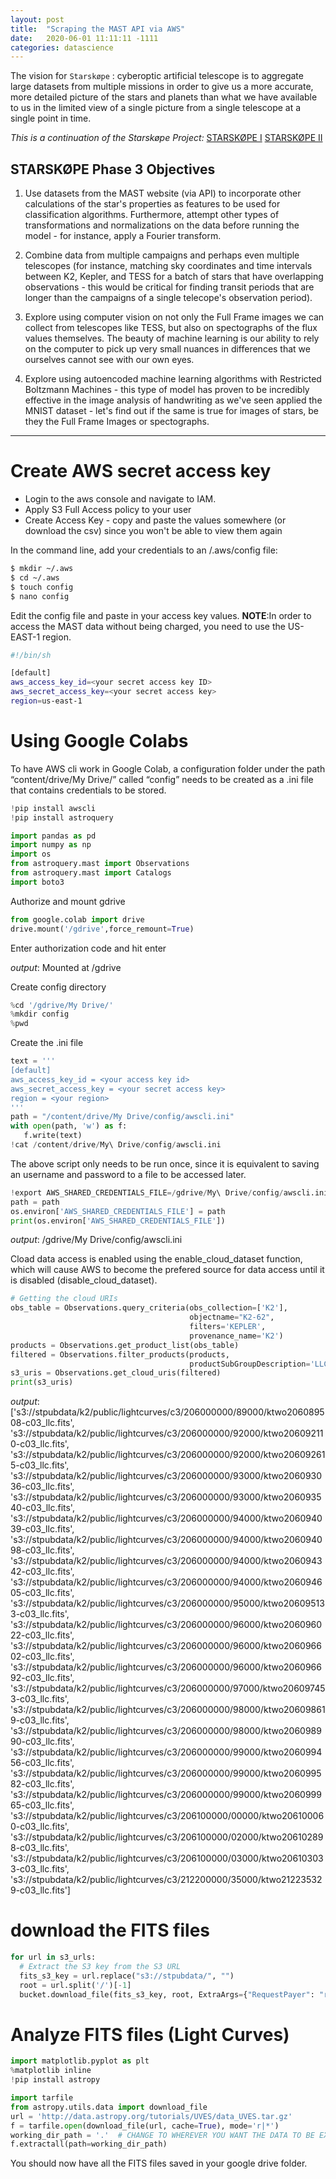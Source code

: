 ```yaml
---
layout: post
title:  "Scraping the MAST API via AWS"
date:   2020-06-01 11:11:11 -1111
categories: datascience
---
```


The vision for `Starskøpe` : cyberoptic artificial telescope is to aggregate large datasets from multiple missions in order to give us a more accurate, more detailed picture of the stars and planets than what we have available to us in the limited view of a single picture from a single telescope at a single point in time.

_This is a continuation of the Starskøpe Project:_
[STARSKØPE I](/datascience/2020/04/01/starskope-cyberoptic-artificial-telescope.html)
[STARSKØPE II](/datascience/2020/05/06/spectrograph-image-classification.html)

## STARSKØPE Phase 3 Objectives

1. Use datasets from the MAST website (via API) to incorporate other calculations of the star's properties as features to be used for classification algorithms. Furthermore, attempt other types of transformations and normalizations on the data before running the model - for instance, apply a Fourier transform.

2. Combine data from multiple campaigns and perhaps even multiple telescopes (for instance, matching sky coordinates and time intervals between K2, Kepler, and TESS for a batch of stars that have overlapping observations - this would be critical for finding transit periods that are longer than the campaigns of a single telecope's observation period).

3. Explore using computer vision on not only the Full Frame images we can collect from telescopes like TESS, but also on spectographs of the flux values themselves. The beauty of machine learning is our ability to rely on the computer to pick up very small nuances in differences that we ourselves cannot see with our own eyes. 
   
4. Explore using autoencoded machine learning algorithms with Restricted Boltzmann Machines - this type of model has proven to be incredibly effective in the image analysis of handwriting as we've seen applied the MNIST dataset - let's find out if the same is true for images of stars, be they the Full Frame Images or spectographs.

---

# Create AWS secret access key

- Login to the aws console and navigate to IAM. 
- Apply S3 Full Access policy to your user
- Create Access Key - copy and paste the values somewhere (or download the csv) since you won't be able to view them again

In the command line, add your credentials to an /.aws/config file:
```bash
$ mkdir ~/.aws
$ cd ~/.aws
$ touch config
$ nano config
```

Edit the config file and paste in your access key values. **NOTE**:In order to access the MAST data without being charged, you need to use the US-EAST-1 region. 

```bash
#!/bin/sh

[default]
aws_access_key_id=<your secret access key ID>
aws_secret_access_key=<your secret access key>
region=us-east-1
```

# Using Google Colabs

To have AWS cli work in Google Colab, a configuration folder under the path “content/drive/My Drive/” called “config” needs to be created as a .ini file that contains credentials to be stored.

```python
!pip install awscli
!pip install astroquery
```

```python
import pandas as pd
import numpy as np
import os
from astroquery.mast import Observations
from astroquery.mast import Catalogs
import boto3
```

Authorize and mount gdrive

```python
from google.colab import drive
drive.mount('/gdrive',force_remount=True)
```

Enter authorization code and hit enter

_output_: Mounted at /gdrive

Create config directory

```python
%cd '/gdrive/My Drive/'
%mkdir config
%pwd
```

Create the .ini file 

```python
text = '''
[default]
aws_access_key_id = <your access key id> 
aws_secret_access_key = <your secret access key>
region = <your region>
'''
path = "/content/drive/My Drive/config/awscli.ini"
with open(path, 'w') as f:
   f.write(text)
!cat /content/drive/My\ Drive/config/awscli.ini
```

The above script only needs to be run once, since it is equivalent to saving an username and password to a file to be accessed later.

```python
!export AWS_SHARED_CREDENTIALS_FILE=/gdrive/My\ Drive/config/awscli.ini
path = path
os.environ['AWS_SHARED_CREDENTIALS_FILE'] = path
print(os.environ['AWS_SHARED_CREDENTIALS_FILE'])
```
_output_: /gdrive/My Drive/config/awscli.ini

Cload data access is enabled using the enable_cloud_dataset function, which will cause AWS to become the prefered source for data access until it is disabled (disable_cloud_dataset).


```python
# Getting the cloud URIs
obs_table = Observations.query_criteria(obs_collection=['K2'],
                                        objectname="K2-62",
                                        filters='KEPLER',
                                        provenance_name='K2')
products = Observations.get_product_list(obs_table)
filtered = Observations.filter_products(products,
                                        productSubGroupDescription='LLC')
s3_uris = Observations.get_cloud_uris(filtered)
print(s3_uris)
```

_output_: ['s3://stpubdata/k2/public/lightcurves/c3/206000000/89000/ktwo206089508-c03_llc.fits', 's3://stpubdata/k2/public/lightcurves/c3/206000000/92000/ktwo206092110-c03_llc.fits', 's3://stpubdata/k2/public/lightcurves/c3/206000000/92000/ktwo206092615-c03_llc.fits', 's3://stpubdata/k2/public/lightcurves/c3/206000000/93000/ktwo206093036-c03_llc.fits', 's3://stpubdata/k2/public/lightcurves/c3/206000000/93000/ktwo206093540-c03_llc.fits', 's3://stpubdata/k2/public/lightcurves/c3/206000000/94000/ktwo206094039-c03_llc.fits', 's3://stpubdata/k2/public/lightcurves/c3/206000000/94000/ktwo206094098-c03_llc.fits', 's3://stpubdata/k2/public/lightcurves/c3/206000000/94000/ktwo206094342-c03_llc.fits', 's3://stpubdata/k2/public/lightcurves/c3/206000000/94000/ktwo206094605-c03_llc.fits', 's3://stpubdata/k2/public/lightcurves/c3/206000000/95000/ktwo206095133-c03_llc.fits', 's3://stpubdata/k2/public/lightcurves/c3/206000000/96000/ktwo206096022-c03_llc.fits', 's3://stpubdata/k2/public/lightcurves/c3/206000000/96000/ktwo206096602-c03_llc.fits', 's3://stpubdata/k2/public/lightcurves/c3/206000000/96000/ktwo206096692-c03_llc.fits', 's3://stpubdata/k2/public/lightcurves/c3/206000000/97000/ktwo206097453-c03_llc.fits', 's3://stpubdata/k2/public/lightcurves/c3/206000000/98000/ktwo206098619-c03_llc.fits', 's3://stpubdata/k2/public/lightcurves/c3/206000000/98000/ktwo206098990-c03_llc.fits', 's3://stpubdata/k2/public/lightcurves/c3/206000000/99000/ktwo206099456-c03_llc.fits', 's3://stpubdata/k2/public/lightcurves/c3/206000000/99000/ktwo206099582-c03_llc.fits', 's3://stpubdata/k2/public/lightcurves/c3/206000000/99000/ktwo206099965-c03_llc.fits', 's3://stpubdata/k2/public/lightcurves/c3/206100000/00000/ktwo206100060-c03_llc.fits', 's3://stpubdata/k2/public/lightcurves/c3/206100000/02000/ktwo206102898-c03_llc.fits', 's3://stpubdata/k2/public/lightcurves/c3/206100000/03000/ktwo206103033-c03_llc.fits', 's3://stpubdata/k2/public/lightcurves/c3/212200000/35000/ktwo212235329-c03_llc.fits']


# download the FITS files

```python
for url in s3_urls:
  # Extract the S3 key from the S3 URL
  fits_s3_key = url.replace("s3://stpubdata/", "")
  root = url.split('/')[-1]
  bucket.download_file(fits_s3_key, root, ExtraArgs={"RequestPayer": "requester"})
```

# Analyze FITS files (Light Curves)

```python
import matplotlib.pyplot as plt
%matplotlib inline
!pip install astropy

import tarfile
from astropy.utils.data import download_file
url = 'http://data.astropy.org/tutorials/UVES/data_UVES.tar.gz'
f = tarfile.open(download_file(url, cache=True), mode='r|*')
working_dir_path = '.'  # CHANGE TO WHEREVER YOU WANT THE DATA TO BE EXTRACTED
f.extractall(path=working_dir_path)
```

You should now have all the FITS files saved in your google drive folder.